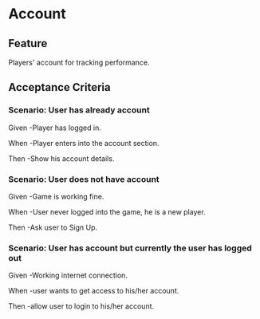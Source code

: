 # Account

## Feature

Players' account for tracking performance.

## Acceptance Criteria

### Scenario: User has already account

Given -Player has logged in.

When -Player enters into the account section.

Then -Show his account details.

### Scenario: User does not have account

Given -Game is working fine.

When -User never logged into the game, he is a new player.

Then -Ask user to Sign Up.

### Scenario: User has account but currently the user has logged out

Given -Working internet connection.

When -user wants to get access to his/her account.

Then -allow user to login to his/her account.
